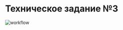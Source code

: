 # Техническое задание №3
![workflow](https://github.com/liliyams/tz3/actions/workflows/auto_test.yml/badge.svg)